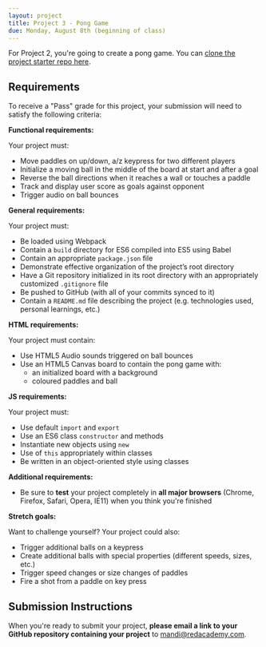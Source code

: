 ```yaml
---
layout: project
title: Project 3 - Pong Game
due: Monday, August 8th (beginning of class)
---
```


For Project 2, you're going to create a pong game. You can [clone the project starter repo here](https://github.com/redacademy/pong-starter).

## Requirements

To receive a "Pass" grade for this project, your submission will need to satisfy the following criteria:

**Functional requirements:**

Your project must:

- Move paddles on up/down, a/z keypress for two different players
- Initialize a moving ball in the middle of the board at start and after a goal
- Reverse the ball directions when it reaches a wall or touches a paddle
- Track and display user score as goals against opponent
- Trigger audio on ball bounces

**General requirements:**

Your project must:

- Be loaded using Webpack
- Contain a `build` directory for ES6 compiled into ES5 using Babel
- Contain an appropriate `package.json` file
- Demonstrate effective organization of the project’s root directory
- Have a Git repository initialized in its root directory with an appropriately customized `.gitignore` file
- Be pushed to GitHub (with all of your commits synced to it)
- Contain a `README.md` file describing the project (e.g. technologies used, personal learnings, etc.)

**HTML requirements:**

Your project must contain:

- Use HTML5 Audio sounds triggered on ball bounces
- Use an HTML5 Canvas board to contain the pong game with:
  - an initialized board with a background
  - coloured paddles and ball

**JS requirements:**

Your project must:

- Use default `import` and `export`
- Use an ES6 class `constructor` and methods
- Instantiate new objects using `new`
- Use of `this` appropriately within classes
- Be written in an object-oriented style using classes

**Additional requirements:**

- Be sure to **test** your project completely in **all major browsers** (Chrome, Firefox, Safari, Opera, IE11) when you think you're finished

**Stretch goals:**

Want to challenge yourself? Your project could also:

- Trigger additional balls on a keypress
- Create additional balls with special properties (different speeds, sizes, etc.)
- Trigger speed changes or size changes of paddles
- Fire a shot from a paddle on key press

## Submission Instructions

When you're ready to submit your project, **please email a link to your GitHub repository containing your project** to [mandi@redacademy.com](mailto:mandi@redacademy.com).
